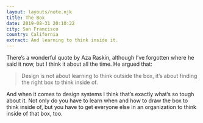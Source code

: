 ```yaml
---
layout: layouts/note.njk
title: The Box
date: 2019-08-31 20:10:22
city: San Francisco
country: California
extract: And learning to think inside it.
---
```


There’s a wonderful quote by Aza Raskin, although I’ve forgotten where he said it now, but I think it about all the time. He argued that:

> Design is not about learning to think outside the box, it’s about finding the right box to think inside of.

And when it comes to design systems I think that’s exactly what’s so tough about it. Not only do you have to learn when and how to draw the box to think inside of, but you have to get everyone else in an organization to think inside of that box, too.
